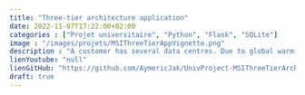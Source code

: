 ```yaml
---
title: "Three-tier architecture application"
date: 2022-11-07T17:22:00+02:00
categories : ["Projet universitaire", "Python", "Flask", "SQLite"]
image : "/images/projets/MSIThreeTierAppVignette.png"
description : "A customer has several data centres. Due to global warming, it becomes important to optimise the air conditioning control of these data centres..."
lienYoutube: "null"
lienGitHub: "https://github.com/AymericJak/UnivProject-MSIThreeTierArchitectureApp"
draft: true
---
```


